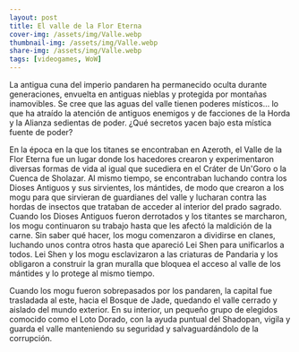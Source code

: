 ```yaml
---
layout: post
title: El valle de la Flor Eterna
cover-img: /assets/img/Valle.webp
thumbnail-img: /assets/img/Valle.webp
share-img: /assets/img/Valle.webp
tags: [videogames, WoW]
---
```


La antigua cuna del imperio pandaren ha permanecido oculta durante generaciones, envuelta en antiguas nieblas y protegida por montañas inamovibles. Se cree que las aguas del valle tienen poderes místicos… lo que ha atraído la atención de antiguos enemigos y de facciones de la Horda y la Alianza sedientas de poder. ¿Qué secretos yacen bajo esta mística fuente de poder?

En la época en la que los titanes se encontraban en Azeroth, el Valle de la Flor Eterna fue un lugar donde los hacedores crearon y experimentaron diversas formas de vida al igual que sucediera en el Cráter de Un'Goro o la Cuenca de Sholazar. Al mismo tiempo, se encontraban luchando contra los Dioses Antiguos y sus sirvientes, los mántides, de modo que crearon a los mogu para que sirvieran de guardianes del valle y lucharan contra las hordas de insectos que trataban de acceder al interior del prado sagrado. Cuando los Dioses Antiguos fueron derrotados y los titantes se marcharon, los mogu continuaron su trabajo hasta que les afectó la maldición de la carne. Sin saber qué hacer, los mogu comenzaron a dividirse en clanes, luchando unos contra otros hasta que apareció Lei Shen para unificarlos a todos. Lei Shen y los mogu esclavizaron a las criaturas de Pandaria y los obligaron a construir la gran muralla que bloquea el acceso al valle de los mántides y lo protege al mismo tiempo.

Cuando los mogu fueron sobrepasados por los pandaren, la capital fue trasladada al este, hacia el Bosque de Jade, quedando el valle cerrado y aislado del mundo exterior. En su interior, un pequeño grupo de elegidos comocido como el Loto Dorado, con la ayuda puntual del Shadopan, vigila y guarda el valle manteniendo su seguridad y salvaguardándolo de la corrupción.
